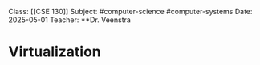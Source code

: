 Class: [[CSE 130]]
Subject: #computer-science #computer-systems 
Date: 2025-05-01
Teacher: **Dr. Veenstra 

# Virtualization

